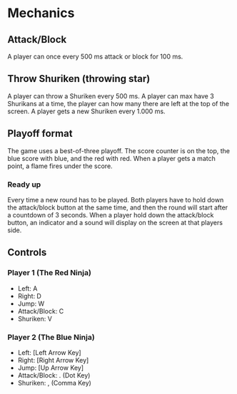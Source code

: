 # Mechanics
## Attack/Block
A player can once every 500 ms attack or block for 100 ms.
## Throw Shuriken (throwing star)
A player can throw a Shuriken every 500 ms. A player can max have 3 Shurikans at a time, the player can how many there are left at the top of the screen. A player gets a new Shuriken every 1.000 ms.
## Playoff format
The game uses a best-of-three playoff. The score counter is on the top, the blue score with blue, and the red with red. When a player gets a match point, a flame fires under the score.
### Ready up
Every time a new round has to be played. Both players have to hold down the attack/block button at the same time, and then the round will start after a countdown of 3 seconds. When a player hold down the attack/block button, an indicator and a sound will display on the screen at that players side.
## Controls
### Player 1 (The Red Ninja)
* Left: A
* Right: D
* Jump: W
* Attack/Block: C
* Shuriken: V
### Player 2 (The Blue Ninja)
* Left: [Left Arrow Key]
* Right: [Right Arrow Key]
* Jump: [Up Arrow Key]
* Attack/Block: . (Dot Key)
* Shuriken: , (Comma Key)
